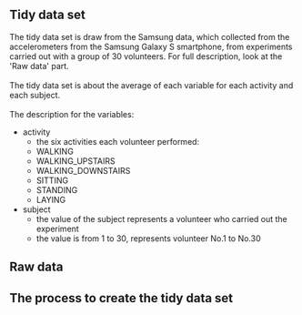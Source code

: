 ## Tidy data set
The tidy data set is draw from the Samsung data, which collected from the accelerometers from the Samsung Galaxy S smartphone, from experiments carried out with a group of 30 volunteers. For full description, look at the 'Raw data' part. <br><br>
The tidy data set is about the average of each variable for each activity and each subject. <br><br>
The description for the variables: <br>
* activity
  * the six activities each volunteer performed:
   * WALKING
   * WALKING_UPSTAIRS 
   * WALKING_DOWNSTAIRS
   * SITTING
   * STANDING 
   * LAYING
* subject
  * the value of the subject represents a volunteer who carried out the experiment
  * the value is from 1 to 30, represents volunteer No.1 to No.30 

## Raw data

## The process to create the tidy data set
